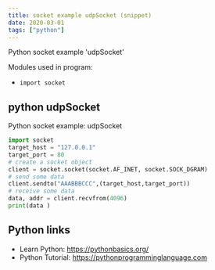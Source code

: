 ```yaml
---
title: socket example udpSocket (snippet)
date: 2020-03-01
tags: ["python"]
---
```

Python socket example 'udpSocket'


Modules used in program: 
* `import socket`

## python udpSocket

Python socket example: udpSocket

```python
import socket
target_host = "127.0.0.1"
target_port = 80
# create a socket object 
client = socket.socket(socket.AF_INET, socket.SOCK_DGRAM)
# send some data 
client.sendto("AAABBBCCC",(target_host,target_port))
# receive some data 
data, addr = client.recvfrom(4096)
print(data )

```

## Python links

- Learn Python: https://pythonbasics.org/
- Python Tutorial: https://pythonprogramminglanguage.com
